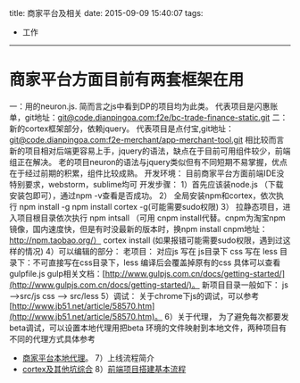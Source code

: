 title: 商家平台及相关
date: 2015-09-09 15:40:07
tags:
 - 工作
---

商家平台方面目前有两套框架在用
=============

一：用的neuron.js.  简而言之js中看到DP的项目均为此类。
代表项目是闪惠账单，git地址：[git@code.dianpingoa.com:f2e/bc-trade-finance-static.git](git@code.dianpingoa.com:f2e/bc-trade-finance-static.git)
	二：新的cortex框架部分，依赖jquery。
代表项目是点付宝,git地址：[git@code.dianpingoa.com:f2e-merchant/app-merchant-tool.git](git@code.dianpingoa.com:f2e-merchant/app-merchant-tool.git)
   相比较而言新的项目相对后端更容易上手，jquery的语法，缺点在于目前可用组件较少，前端组正在解决。
老的项目neuron的语法与jquery类似但有不同短期不易掌握，优点在于经过前期的积累，组件比较成熟。
开发环境：
目前商家平台方面前端IDE没特别要求，webstorm，sublime均可
开发步骤：
	1）首先应该装node.js （下载安装包即可），通过npm -v查看是否成功。
    2） 全局安装npm和cortex，依次执行
				npm install  -g
       			npm install cortex -g(可能需要sudo权限)
    3） 拉静态项目，进入项目根目录依次执行
				npm intsall （可用 cnpm install代替。cnpm为淘宝npm镜像，国内速度快，但是有时没最新的版本时，换npm install  cnpm地址：http://npm.taobao.org/）
				cortex install  (如果报错可能需要sudo权限，遇到过这样的情况)
	4）可以编辑的部分：
			老项目：
            对应js 写在 js目录下
			css 写在 less 目录下：不可直接写在css目录下，less 编译后会覆盖掉原有的css
	        具体可以查看gulpfile.js  gulp相关文档：[http://www.gulpjs.com.cn/docs/getting-started/](http://www.gulpjs.com.cn/docs/getting-started/)。
            新项目目录一般如下：
             js ——>src/js
	         css ——> src/less
	5）调试：
	关于chrome下js的调试，可以参考[http://www.jb51.net/article/58570.htm](http://www.jb51.net/article/58570.htm)。
	6）关于代理，
	为了避免每次都要发beta调试，可以设置本地代理用把beta 环境的文件映射到本地文件，两种项目有不同的代理方式具体参考
*   [商家平台本地代理](/2015/09/09/localProxy/)。
	7）上线流程简介
*   [cortex及其他坑综合]( http://efte.github.io/dpapp/#)
    8）[前端项目搭建基本流程](  )